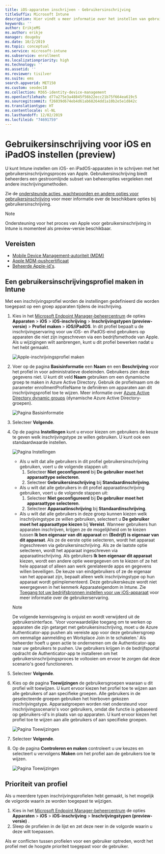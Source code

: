 ```yaml
---
title: iOS-apparaten inschrijven - Gebruikersinschrijving
titleSuffix: Microsoft Intune
description: Hier vindt u meer informatie over het instellen van gebruikersinschrijving voor iOS en iPadOS.
keywords: ''
author: ErikjeMS
ms.author: erikje
manager: dougeby
ms.date: 10/2/2019
ms.topic: conceptual
ms.service: microsoft-intune
ms.subservice: enrollment
ms.localizationpriority: high
ms.technology: ''
ms.assetid: ''
ms.reviewer: tisilver
ms.suite: ems
search.appverid: MET150
ms.custom: seodec18
ms.collection: M365-identity-device-management
ms.openlocfilehash: d77a275e3a48845f56b22ecc21b75f664ea619c5
ms.sourcegitcommit: f26039d674eb4d61ab68264dd1a10b2e5e1d842c
ms.translationtype: HT
ms.contentlocale: nl-NL
ms.lasthandoff: 12/02/2019
ms.locfileid: "74691759"
---
```

# <a name="set-up-ios-and-ipados-user-enrollment-preview"></a>Gebruikersinschrijving voor iOS en iPadOS instellen (preview)

U kunt Intune instellen om iOS- en iPadOS-apparaten in te schrijven met het gebruikersinschrijvingsproces van Apple. Gebruikersinschrijving biedt beheerders een gestroomlijnde subset van beheeropties vergeleken met andere inschrijvingsmethoden.

Zie de [ondersteunde acties, wachtwoorden en andere opties voor gebruikersinschrijving](ios-user-enrollment-supported-actions.md) voor meer informatie over de beschikbare opties bij gebruikersinschrijving.

> [!NOTE]
> Ondersteuning voor het proces van Apple voor gebruikersinschrijving in Intune is momenteel als preview-versie beschikbaar.

## <a name="prerequisites"></a>Vereisten
- [Mobile Device Management-autoriteit (MDM)](../fundamentals/mdm-authority-set.md)
- [Apple MDM-pushcertificaat](apple-mdm-push-certificate-get.md)
- [Beheerde Apple-id's](https://support.apple.com/guide/apple-business-manager/mdm1c9622977/web).

## <a name="create-a-user-enrollment-profile-in-intune"></a>Een gebruikersinschrijvingsprofiel maken in Intune

Met een inschrijvingsprofiel worden de instellingen gedefinieerd die worden toegepast op een groep apparaten tijdens de inschrijving. 

1. Kies in het [Microsoft Endpoint Manager-beheercentrum](https://go.microsoft.com/fwlink/?linkid=2109431) de opties **Apparaten** > **iOS** > **iOS-inschrijving** > **Inschrijvingstypen (preview-versie)**  > **Profiel maken** > **iOS/iPadOS**. In dit profiel bepaalt u de inschrijvingservaring voor uw iOS- en iPadOS-eind gebruikers op apparaten die niet zijn ingeschreven via een bedrijfsmethode van Apple. Als u wijzigingen wilt aanbrengen, kunt u dit profiel bewerken nadat u het hebt gemaakt.

    ![Apple-inschrijvingsprofiel maken](./media/ios-user-enrollment/create-profile.png)

2. Voer op de pagina **Basisinformatie** een **Naam** en een **Beschrijving** voor het profiel in voor administratieve doeleinden. Gebruikers zien deze gegevens niet. U kunt dit veld **Naam** gebruiken om een dynamische groep te maken in Azure Active Directory. Gebruik de profielnaam om de parameter enrollmentProfileName te definiëren om apparaten aan dit inschrijvingsprofiel toe te wijzen. Meer informatie over [Azure Active Directory dynamic groups](https://docs.microsoft.com/azure/active-directory/active-directory-groups-dynamic-membership-azure-portal#rules-for-devices) (dynamische Azure Active Directory-groepen).

    ![Pagina Basisinformatie](./media/ios-user-enrollment/basics-page.png)


3. Selecteer **Volgende**.

4. Op de pagina **Instellingen** kunt u ervoor kiezen om gebruikers de keuze te geven welk inschrijvingstype ze willen gebruiken. U kunt ook een standaardwaarde instellen.

    ![Pagina Instellingen](./media/ios-user-enrollment/settings-page.png)

    - Als u wilt dat alle gebruikers in dit profiel gebruikersinschrijving gebruiken, voert u de volgende stappen uit:
        1. Selecteer **Niet geconfigureerd** bij **De gebruiker moet het apparaattype selecteren**.
        2. Selecteer **Gebruikersinschrijving** bij **Standaardinschrijving**.
    - Als u wilt dat alle gebruikers in dit profiel apparaatinschrijving gebruiken, voert u de volgende stappen uit:
        1. Selecteer **Niet geconfigureerd** bij **De gebruiker moet het apparaattype selecteren**.
        2. Selecteer **Apparaatinschrijving** bij **Standaardinschrijving**.
    - Als u wilt dat alle gebruikers in deze groep kunnen kiezen welk inschrijvingstype ze willen gebruiken, selecteert u **De gebruiker moet het apparaattype kiezen** bij **Vereist**. Wanneer gebruikers hun apparaten inschrijven, krijgen ze de mogelijkheid om te kiezen tussen **Ik ben eigenaar van dit apparaat** en **(Bedrijf) is eigenaar van dit apparaat**. Als ze de eerste optie selecteren, wordt het apparaat ingeschreven via gebruikersinschrijving. Als ze de laatste optie selecteren, wordt het apparaat ingeschreven via apparaatinschrijving. Als gebruikers **Ik ben eigenaar dit apparaat** kiezen, wordt een andere optie weergegeven om te kiezen of ze het hele apparaat of alleen aan werk gerelateerde apps en gegevens willen beveiligen. De keuze van eindgebruikers of ze de eigenaar van het apparaat zijn, bepaalt alleen welk inschrijvingstype op hun apparaat wordt geïmplementeerd. Deze gebruikerskeuze wordt niet weergegeven in het kenmerk Apparaateigendom in Intune. Zie [Toegang tot uw bedrijfsbronnen instellen voor uw iOS-apparaat](https://docs.microsoft.com/intune-user-help/enroll-your-device-in-intune-ios) voor meer informatie over de gebruikerservaring.
    
    > [!NOTE]
    > De volgende kennisgeving is onjuist en wordt verwijderd uit de gebruikersinterface.
    > 'Voor voorwaardelijke toegang om te werken op apparaten die zijn getarget met gebruikersinschrijving, moet u de Azure Authenticator-app pushen als vereiste app voor deze gebruikersgroep om eenmalige aanmelding en Workplace Join in te schakelen.'
    > Als beheerder hoeft u geen actie te ondernemen om de Authenticator-app naar uw gebruikers te pushen. Uw gebruikers krijgen in de bedrijfsportal opdracht de Authenticator-app te installeren om het gebruikersinschrijvingsproces te voltooien om ervoor te zorgen dat deze scenario's goed functioneren.

5. Selecteer **Volgende**.

6. Kies op de pagina **Toewijzingen** de gebruikersgroepen waaraan u dit profiel wilt toewijzen. U kunt ervoor kiezen het profiel toe te wijzen aan alle gebruikers of aan specifieke groepen. Alle gebruikers in de geselecteerde groepen gebruiken het hierboven gekozen inschrijvingstype. Apparaatgroepen worden niet ondersteund voor inschrijvingsscenario's voor gebruikers, omdat die functie is gebaseerd op gebruikers-id's in plaats van op apparaten. U kunt ervoor kiezen het profiel toe te wijzen aan alle gebruikers of aan specifieke groepen.

    ![Pagina Toewijzingen](./media/ios-user-enrollment/assignments-page.png)

7. Selecteer **Volgende**.

8. Op de pagina **Controleren en maken** controleert u uw keuzes en selecteert u vervolgens **Maken** om het profiel aan de gebruikers toe te wijzen.

    ![Pagina Toewijzingen](./media/ios-user-enrollment/assignments-page.png)


## <a name="profile-priority"></a>Prioriteit van profiel

Als u meerdere typen inschrijvingsprofielen hebt gemaakt, is het mogelijk de volgorde waarin ze worden toegepast te wijzigen.

1. Kies in het [Microsoft Endpoint Manager-beheercentrum](https://go.microsoft.com/fwlink/?linkid=2109431) de opties **Apparaten** > **iOS** > **iOS-inschrijving** > **Inschrijvingstypen (preview-versie)** .
2. Sleep de profielen in de lijst en zet deze neer in de volgorde waarin u deze wilt toepassen.

Als er conflicten tussen profielen voor een gebruiker optreden, wordt het profiel met de hoogste prioriteit toegepast voor de gebruiker.


